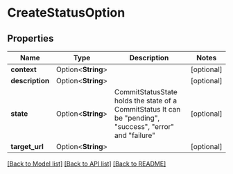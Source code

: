 # CreateStatusOption

## Properties

Name | Type | Description | Notes
------------ | ------------- | ------------- | -------------
**context** | Option<**String**> |  | [optional]
**description** | Option<**String**> |  | [optional]
**state** | Option<**String**> | CommitStatusState holds the state of a CommitStatus It can be \"pending\", \"success\", \"error\" and \"failure\" | [optional]
**target_url** | Option<**String**> |  | [optional]

[[Back to Model list]](../README.md#documentation-for-models) [[Back to API list]](../README.md#documentation-for-api-endpoints) [[Back to README]](../README.md)


